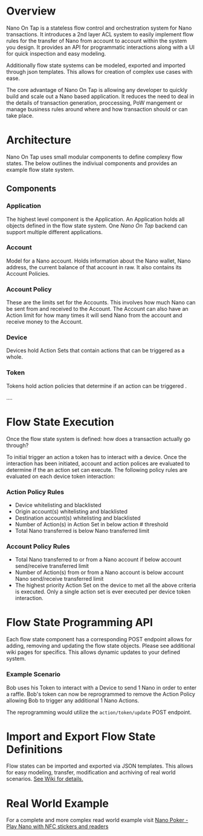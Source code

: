 # Overview
Nano On Tap is a stateless flow control and orchestration system for Nano transactions. It introduces a 2nd layer ACL system to easily implement flow rules for the transfer of Nano from account to account within the system you design. It provides an API for programmatic interactions along with a UI for quick inspection and easy modeling.

Additionally flow state systems can be modeled, exported and imported through json templates. This allows for creation of complex use cases with ease.

The core advantage of Nano On Tap is allowing any developer to quickly build and scale out a Nano based application. It reduces the need to deal in the details of transaction generation, proccessing, PoW mangement or manage business rules around where and how transaction should or can take place.

# Architecture
Nano On Tap uses small modular components to define complexy flow states. The below outlines the indiviual components and provides an example flow state system.

## Components
### Application
The highest level component is the Application. An Application holds all objects defined in the flow state system. One _Nano On Tap_ backend can support multiple different applications.

### Account
Model for a Nano account. Holds information about the Nano wallet, Nano address, the current balance of that account in raw. It also contains its Account Policies.

### Account Policy
These are the limits set for the Accounts. This involves how much Nano can be sent from and received to the Account. The Account can also have an Action limit for how many times it will send Nano from the account and receive money to the Account.

### Device
Devices hold Action Sets that contain actions that can be triggered as a whole.

### Token
Tokens hold action policies that determine if an action can be triggered .

....

# Flow State Execution
Once the flow state system is defined: how does a transaction actually go through?

To initial trigger an action a token has to interact with a device. Once the interaction has been initiated, account and action polices are evaluated to determine if the an action set can execute. The following policy rules are evaluated on each device token interaction:

### Action Policy Rules
* Device whitelisting and blacklisted
* Origin account(s) whitelisting and blacklisted
* Destination account(s) whitelisting and blacklisted
* Number of Action(s) in Action Set in below action # threshold
* Total Nano transferred is below Nano transferred limit

### Account Policy Rules
* Total Nano transferred to or from a Nano account if below account send/receive transferred limit
* Number of Action(s) from or from a Nano account is below account Nano send/receive transferred limit
* The highest priority Action Set on the device to met all the above criteria is executed. Only a single action set is ever executed per device token interaction.

# Flow State Programming API
Each flow state component has a corresponding POST endpoint allows for adding, removing and updating the flow state objects. Please see additional wiki pages for specifics. This allows dynamic updates to your defined system.

### Example Scenario
Bob uses his Token to interact with a Device to send 1 Nano in order to enter a raffle. Bob's token can now be reprogrammed to remove the Action Policy allowing Bob to trigger any additional 1 Nano Actions.

The reprogramming would utilize the `action/token/update` POST endpoint.

# Import and Export Flow State Definitions
Flow states can be imported and exported via JSON templates. This allows for easy modeling, transfer, modification and acrhiving of real world scenarios. [See Wiki for details.](https://github.com/silverstar194/NanoOnTap/wiki)

# Real World Example

For a complete and more complex read world example visit [Nano Poker - Play Nano with NFC stickers and readers](https://github.com/silverstar194/NanoPoker)
```

